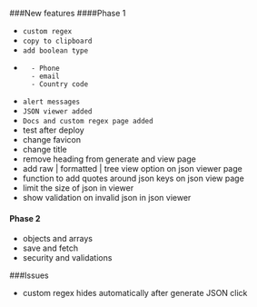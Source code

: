 ###New features
####Phase 1

- ```custom regex```
- ```copy to clipboard```
- ```add boolean type```
- ```add list of regex
	- Phone
	- email
	- Country code
  ```
- ```alert messages```
- ```JSON viewer added```
- ```Docs and custom regex page added```
- test after deploy
- change favicon
- change title
- remove heading from generate and view page
- add raw | formatted | tree view option on json viewer page
- function to add quotes around json keys on json view page
- limit the size of json in viewer
- show validation on invalid json in json viewer


#### Phase 2

- objects and arrays
- save and fetch
- security and validations

###Issues
- custom regex hides automatically after generate JSON click
